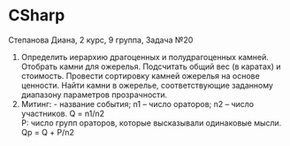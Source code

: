 # CSharp
Степанова Диана, 2 курс, 9 группа, Задача №20
1. Определить иерархию драгоценных и полудрагоценных камней. Отобрать камни для ожерелья. Подсчитать общий вес (в каратах) и стоимость. Провести сортировку камней ожерелья на основе ценности. Найти камни в ожерелье, соответствующие заданному диапазону параметров прозрачности.
2. Митинг: - название события;    n1 – число ораторов;    n2 – число участников. Q = n1/n2   
  P:  число групп ораторов, которые 	высказывали одинаковые мысли. Qp = Q + Р/n2   



